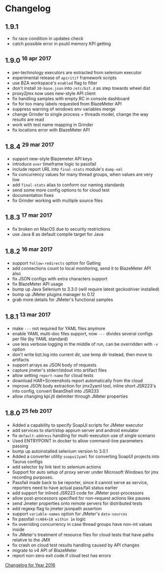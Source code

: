 # Changelog

## 1.9.1
 - fix race condition in updates check
 - catch possible error in psutil memory KPI getting

## 1.9.0 <sup>16 apr 2017</sup>
 - per-technology executors are extracted from selenium executor
 - experimental release of `apiritif` framework scripts
 - use BZA workspace's `enabled` flag to filter 
 - don't install `10-base.json` into `/etc/bzt.d` as step towards wheel dist
 - proxy2jmx now uses new-style API client
 - fix handling samples with empty RC in console dashboard
 - fix for too many labels requested from BlazeMeter API
 - suppress warning of windows env variables merge
 - change Grinder to single process + threads model, change the way results are read
 - work with test name mapping in Grinder
 - fix locations error with BlazeMeter API

## 1.8.4 <sup>29 mar 2017</sup>
 - support new-style Blazemeter API keys
 - introduce `over` timeframe logic to passfail
 - include report URL into `final-stats` module's `dump-xml`
 - fix concurrency values for many thread groups, when values are very low
 - add `final-stats` alias to conform our naming standards
 - send some more config options to for cloud test
 - documentation fixes
 - fix Grinder working with multiple source files

## 1.8.3 <sup>17 mar 2017</sup>
 - fix broken on MacOS due to security restrictions
 - use Java 8 as default compile target for Java

## 1.8.2 <sup>16 mar 2017</sup>
 - support `follow-redirects` option for Gatling
 - add connections count to local monitoring, send it to BlazeMeter API also
 - fix JSON configs with extra characters support
 - fix BlazeMeter API usage
 - bump up Java Selenium to 3.3.0 (will require latest geckodriver installed)
 - bump up JMeter plugins manager to 0.12
 - grab more details for JMeter's functional samples

## 1.8.1 <sup>13 mar 2017</sup>
 - make `---` not required for YAML files anymore
 - enable YAML multi-doc files support, now `---` divides several configs per file (by YAML standard)
 - use less verbose logging in the middle of run, can be overridden with `-v` option
 - don't write bzt.log into current dir, use temp dir instead, then move to artifacts
 - support arrays as JSON body of requests
 - capture jmeter's stderr/stdout into artifact files
 - allow setting `report-name` for cloud tests
 - download HAR+Screenshots report automatically from the cloud
 - improve JSON body extraction for jmx2yaml tool, inline short JSR223's into config, convert BeanShell into JSR233
 - allow changing kpi.jtl delimiter through JMeter properties

## 1.8.0 <sup>25 feb 2017</sup>
 - Added a capability to specify SoapUI scripts for JMeter executor
 - add services to start/stop appium server and android emulator
 - fix `default-address` handling for multi-execution use of single scenario
 - Used ENTRYPOINT in docker to allow command-line parameters passing
 - bump up autoinstalled selenium version to 3.0.1
 - Added a converter utility `soapui2yaml` for converting SoapUI projects into Taurus configs
 - add selector by link text to selenium actions
 - Support for auto setup of proxy server under Microsoft Windows for jmx recording purposes.
 - Passfail made back to be reporter, since it cannot serve as service, reporters need to have actual pass/fail status earlier
 - add support for inlined JSR223 code for JMeter post-processors
 - allow post-processors specified for non-request actions like pauses
 - send Jmeter properties onto remote servers for distributed tests
 - add regexp flag to jmeter jsonpath assertion
 - support `variable-names` option for JMeter's `data-sources`
 - fix passfail `rc404>10 within 1m` logic
 - fix overriding concurrency in case thread groups have non-int values inside
 - fix JMeter's treatment of resource files for cloud tests that have paths relative to the JMX
 - fix crash on cloud test results handling caused by API changes
 - migrate to v4 API of BlazeMeter
 - report non-zero exit code if cloud test has errors


[Changelog for Year 2016](Changelog2016.md)

